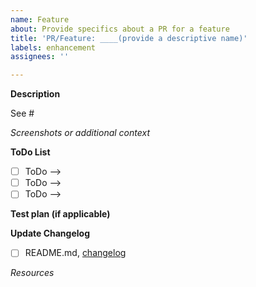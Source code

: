 ```yaml
---
name: Feature
about: Provide specifics about a PR for a feature
title: 'PR/Feature: ____(provide a descriptive name)'
labels: enhancement
assignees: ''

---
```

<!-- IMPORTANT: Please do not create a PR without creating an issue first. -->

<!-- Fields in **bold** are REQUIRED, fields in *italics* are OPTIONAL. -->

**Description**
<!-- A description of how this PR addresses the feature/enhancement. -->

<!-- Add any linked issue(s) -->
See #

*Screenshots or additional context*
<!-- Add any other context about the problem here and/or screenshots to help explain the problem. -->

**ToDo List**

<!-- Add any open questions and Pre-Merge TODOs. Use checkboxes. -->
 - [ ] ToDo -->
 - [ ] ToDo -->
 - [ ] ToDo -->

**Test plan (if applicable)**
<!-- Explain how you tested this feature so that others can replicate it. -->
<!-- Example: The exact commands you ran and their output, screenshots. -->

**Update Changelog**
<!-- Be brief, use imperative mood or simple noun phrases and add linked issues -->
<!-- Examples: Improve verbosity of log messages #103 | GitHub actions for CI #105 -->

- [ ] README.md, [changelog](../../README.md#changelog) <!-- update changelog here -->

*Resources*
<!-- Links to blog posts, StackOverflow, libraries or add-ons used to solve this problem. -->
